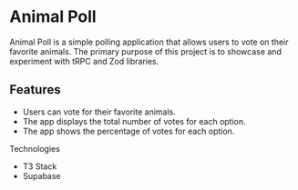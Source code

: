 # Animal Poll
Animal Poll is a simple polling application that allows users to vote on their favorite animals. The primary purpose of this project is to showcase and experiment with tRPC and Zod libraries.

## Features
- Users can vote for their favorite animals.
- The app displays the total number of votes for each option.
- The app shows the percentage of votes for each option.

Technologies
- T3 Stack 
- Supabase